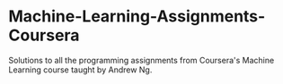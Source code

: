 # Machine-Learning-Assignments-Coursera
Solutions to all the programming assignments from Coursera's Machine Learning course taught by Andrew Ng.
